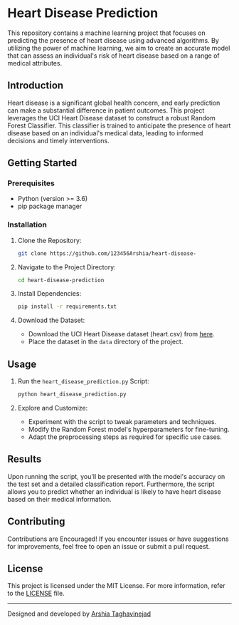 

# Heart Disease Prediction



This repository contains a machine learning project that focuses on predicting the presence of heart disease using advanced algorithms. By utilizing the power of machine learning, we aim to create an accurate model that can assess an individual's risk of heart disease based on a range of medical attributes.

## Introduction

Heart disease is a significant global health concern, and early prediction can make a substantial difference in patient outcomes. This project leverages the UCI Heart Disease dataset to construct a robust Random Forest Classifier. This classifier is trained to anticipate the presence of heart disease based on an individual's medical data, leading to informed decisions and timely interventions.

## Getting Started

### Prerequisites

- Python (version >= 3.6)
- pip package manager

### Installation

1. Clone the Repository:
   ```sh
   git clone https://github.com/123456Arshia/heart-disease-
   ```

2. Navigate to the Project Directory:
   ```sh
   cd heart-disease-prediction
   ```

3. Install Dependencies:
   ```sh
   pip install -r requirements.txt
   ```

4. Download the Dataset:
   - Download the UCI Heart Disease dataset (heart.csv) from [here](https://archive.ics.uci.edu/ml/datasets/heart+Disease).
   - Place the dataset in the `data` directory of the project.

## Usage

1. Run the `heart_disease_prediction.py` Script:
   ```sh
   python heart_disease_prediction.py
   ```

2. Explore and Customize:
   - Experiment with the script to tweak parameters and techniques.
   - Modify the Random Forest model's hyperparameters for fine-tuning.
   - Adapt the preprocessing steps as required for specific use cases.

## Results

Upon running the script, you'll be presented with the model's accuracy on the test set and a detailed classification report. Furthermore, the script allows you to predict whether an individual is likely to have heart disease based on their medical information.

## Contributing

Contributions are Encouraged! If you encounter issues or have suggestions for improvements, feel free to open an issue or submit a pull request.

## License

This project is licensed under the MIT License. For more information, refer to the [LICENSE](LICENSE) file.

---

Designed and developed by [Arshia Taghavinejad](https://github.com/123456Arshia)
